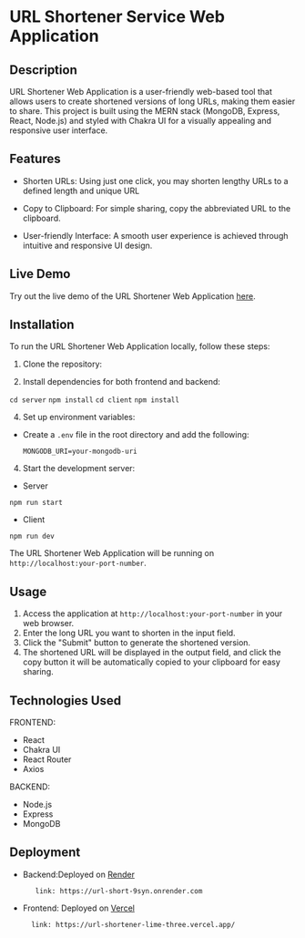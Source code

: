 # URL Shortener Service  Web Application

## Description
URL Shortener Web Application is a user-friendly web-based tool that allows users to create shortened versions of long URLs, making them easier to share. This project is built using the MERN stack (MongoDB, Express, React, Node.js) and styled with Chakra UI for a visually appealing and responsive user interface.

## Features
- Shorten URLs: Using just one click, you may shorten lengthy URLs to a defined length and unique URL

- Copy to Clipboard: For simple sharing, copy the abbreviated URL to the clipboard.

- User-friendly Interface: A smooth user experience is achieved through intuitive and responsive UI design.




## Live Demo
Try out the live demo of the URL Shortener Web Application [here](https://url-shortener-lime-three.vercel.app/).

## Installation
To run the URL Shortener Web Application locally, follow these steps:

1. Clone the repository:

2. Install dependencies for both frontend and backend:
   
```cd server```
```npm install```
```cd client```
```npm install```

4. Set up environment variables:
- Create a `.env` file in the root directory and add the following:
  ```
  MONGODB_URI=your-mongodb-uri
  
  ```

4. Start the development server:

  - Server 
  
  ```npm run start```

  - Client
  
   ```npm run dev```

The URL Shortener Web Application will be running on `http://localhost:your-port-number`.

## Usage
1. Access the application at `http://localhost:your-port-number` in your web browser.
2. Enter the long URL you want to shorten in the input field.
3. Click the "Submit" button to generate the shortened version.
4. The shortened URL will be displayed in the output field, and click the copy button it will be automatically copied to your clipboard for easy sharing.

## Technologies Used
 FRONTEND:

- React
- Chakra UI
- React Router
- Axios

 BACKEND:

- Node.js
- Express
- MongoDB 

## Deployment
- Backend:Deployed on [Render](https://render.com)

         link: https://url-short-9syn.onrender.com

- Frontend: Deployed on [Vercel](https://vercel.com)

        link: https://url-shortener-lime-three.vercel.app/


